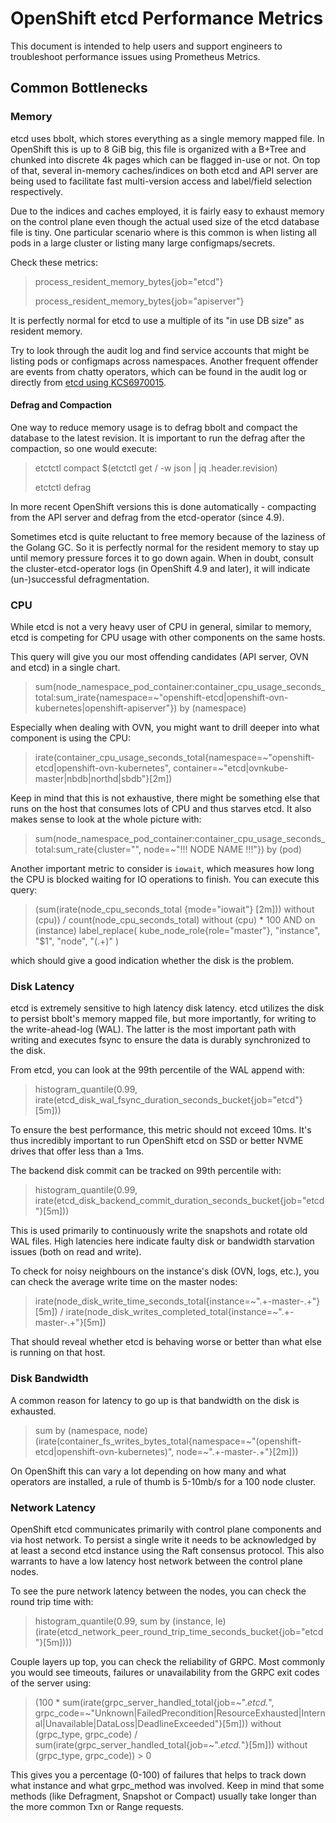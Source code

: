 # OpenShift etcd Performance Metrics

This document is intended to help users and support engineers to troubleshoot performance issues using Prometheus Metrics.

## Common Bottlenecks

### Memory

etcd uses bbolt, which stores everything as a single memory mapped file. In OpenShift this is up to 8 GiB big, this file is organized with a B+Tree and chunked into discrete 4k pages which can be flagged in-use or not. On top of that, several in-memory caches/indices on both etcd and API server are being used to facilitate fast multi-version access and label/field selection respectively.

Due to the indices and caches employed, it is fairly easy to exhaust memory on the control plane even though the actual used size of the etcd database file is tiny. One particular scenario where is this common is when listing all pods in a large cluster or listing many large configmaps/secrets.

Check these metrics:

> process_resident_memory_bytes{job="etcd"}
> 
> process_resident_memory_bytes{job="apiserver"}

It is perfectly normal for etcd to use a multiple of its "in use DB size" as resident memory.

Try to look through the audit log and find service accounts that might be listing pods or configmaps across namespaces.
Another frequent offender are events from chatty operators, which can be found in the audit log or directly from [etcd using KCS6970015](https://access.redhat.com/solutions/6970015).

#### Defrag and Compaction

One way to reduce memory usage is to defrag bbolt and compact the database to the latest revision. It is important to run the defrag after the compaction, so one would execute:

> etctctl compact $(etctctl get / -w json | jq .header.revision)
> 
> etctctl defrag

In more recent OpenShift versions this is done automatically -  compacting from the API server and defrag from the etcd-operator (since 4.9).

Sometimes etcd is quite reluctant to free memory because of the laziness of the Golang GC. So it is perfectly normal for the resident memory to stay up until memory pressure forces it to go down again.
When in doubt, consult the cluster-etcd-operator logs (in OpenShift 4.9 and later), it will indicate (un-)successful defragmentation.

### CPU

While etcd is not a very heavy user of CPU in general, similar to memory, etcd is competing for CPU usage with other components on the same hosts.

This query will give you our most offending candidates (API server, OVN and etcd) in a single chart. 

> sum(node_namespace_pod_container:container_cpu_usage_seconds_total:sum_irate{namespace=~"openshift-etcd|openshift-ovn-kubernetes|openshift-apiserver"}) by (namespace)

Especially when dealing with OVN, you might want to drill deeper into what component is using the CPU:

> irate(container_cpu_usage_seconds_total{namespace=~"openshift-etcd|openshift-ovn-kubernetes", container=~"etcd|ovnkube-master|nbdb|northd|sbdb"}[2m])

Keep in mind that this is not exhaustive, there might be something else that runs on the host that consumes lots of CPU and thus starves etcd. It also makes sense to look at the whole picture with:

> sum(node_namespace_pod_container:container_cpu_usage_seconds_total:sum_rate{cluster="", node=~"!!! NODE NAME !!!"}) by (pod)
 
Another important metric to consider is `iowait`, which measures how long the CPU is blocked waiting for IO operations to finish. You can execute this query:

> (sum(irate(node_cpu_seconds_total {mode="iowait"} [2m])) without (cpu)) / count(node_cpu_seconds_total) without (cpu) * 100
AND on (instance) label_replace( kube_node_role{role="master"}, "instance", "$1", "node", "(.+)" )

which should give a good indication whether the disk is the problem.

### Disk Latency

etcd is extremely sensitive to high latency disk latency. etcd utilizes the disk to persist bbolt's memory mapped file, but more importantly, for writing to the write-ahead-log (WAL). The latter is the most important path with writing and executes fsync to ensure the data is durably synchronized to the disk.

From etcd, you can look at the 99th percentile of the WAL append with:

> histogram_quantile(0.99, irate(etcd_disk_wal_fsync_duration_seconds_bucket{job="etcd"}[5m]))

To ensure the best performance, this metric should not exceed 10ms. It's thus incredibly important to run OpenShift etcd on SSD or better NVME drives that offer less than a 1ms.

The backend disk commit can be tracked on 99th percentile with: 

> histogram_quantile(0.99, irate(etcd_disk_backend_commit_duration_seconds_bucket{job="etcd"}[5m]))

This is used primarily to continuously write the snapshots and rotate old WAL files. High latencies here indicate faulty disk or bandwidth starvation issues (both on read and write).

To check for noisy neighbours on the instance's disk (OVN, logs, etc.), you can check the average write time on the master nodes:

> irate(node_disk_write_time_seconds_total{instance=~".+-master-.+"}[5m]) / irate(node_disk_writes_completed_total{instance=~".+-master-.+"}[5m])

That should reveal whether etcd is behaving worse or better than what else is running on that host.

### Disk Bandwidth

A common reason for latency to go up is that bandwidth on the disk is exhausted. 

> sum by (namespace, node) (irate(container_fs_writes_bytes_total{namespace=~"(openshift-etcd|openshift-ovn-kubernetes)", node=~".+-master-.+"}[2m]))

On OpenShift this can vary a lot depending on how many and what operators are installed, a rule of thumb is 5-10mb/s for a 100 node cluster.


### Network Latency

OpenShift etcd communicates primarily with control plane components and via host network. To persist a single write it needs to be acknowledged by at least a second etcd instance using the Raft consensus protocol. This also warrants to have a low latency host network between the control plane nodes.

To see the pure network latency between the nodes, you can check the round trip time with:

> histogram_quantile(0.99, sum by (instance, le) (irate(etcd_network_peer_round_trip_time_seconds_bucket{job="etcd"}[5m])))

Couple layers up top, you can check the reliability of GRPC. Most commonly you would see timeouts, failures or unavailability from the GRPC exit codes of the server using:

> (100 * sum(irate(grpc_server_handled_total{job=~".*etcd.*", grpc_code=~"Unknown|FailedPrecondition|ResourceExhausted|Internal|Unavailable|DataLoss|DeadlineExceeded"}[5m])) without (grpc_type, grpc_code)
/ sum(irate(grpc_server_handled_total{job=~".*etcd.*"}[5m])) without (grpc_type, grpc_code)) > 0 

This gives you a percentage (0-100) of failures that helps to track down what instance and what grpc_method was involved. Keep in mind that some methods (like Defragment, Snapshot or Compact) usually take longer than the more common Txn or Range requests. 
